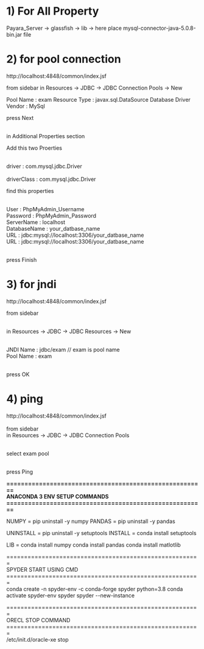 # 1) For All Property 

Payara_Server -> glassfish -> lib -> here place mysql-connector-java-5.0.8-bin.jar file

# 2) for pool connection

http://localhost:4848/common/index.jsf

from sidebar 
in Resources -> JDBC -> JDBC Connection Pools -> New

Pool Name : exam
Resource Type : javax.sql.DataSource
Database Driver Vendor : MySql

press Next

<br/>in Additional Properties section

Add this two Proerties

<br/>driver : com.mysql.jdbc.Driver<br/>
<br/>driverClass : com.mysql.jdbc.Driver

find this properties

<br/>User : PhpMyAdmin_Username
<br/>Password : PhpMyAdmin_Password
<br/>ServerName : localhost
<br/>DatabaseName : your_datbase_name
<br/>URL : jdbc:mysql://localhost:3306/your_datbase_name
<br/>URL : jdbc:mysql://localhost:3306/your_datbase_name

<br/>press Finish

# 3) for jndi

http://localhost:4848/common/index.jsf

from sidebar 

<br/>in Resources -> JDBC -> JDBC Resources -> New

<br/>JNDI Name : jdbc/exam // exam is pool name
<br/>Pool Name : exam

<br/>press OK

# 4) ping

http://localhost:4848/common/index.jsf
<br/>
<br/>from sidebar 
<br/>in Resources -> JDBC -> JDBC Connection Pools

<br/>select exam pool

<br/>press Ping





**=======================================================<BR/>
ANACONDA 3 ENV SETUP COMMANDS                               
=======================================================<BR/>**

NUMPY  = pip uninstall -y numpy
PANDAS = pip uninstall -y pandas
    
UNINSTALL = pip uninstall -y setuptools
INSTALL   = conda install setuptools

LIB = conda install numpy 
      conda install pandas
      conda install matlotlib

=======================================================<BR/>
SPYDER START USING CMD                              
=======================================================<BR/>
conda create -n spyder-env -c conda-forge spyder python=3.8
conda activate spyder-env
spyder
spyder --new-instance

=======================================================<BR/>
ORECL STOP COMMAND                              
=======================================================<BR/>
/etc/init.d/oracle-xe stop
